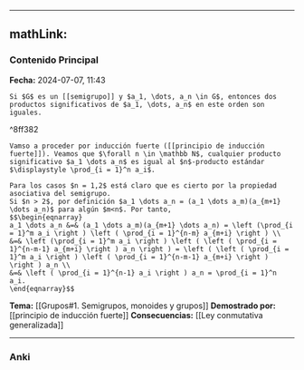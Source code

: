 
---
mathLink:
---
### Contenido Principal

**Fecha:** 2024-07-07, 11:43

```ad-theorem
Si $G$ es un [[semigrupo]] y $a_1, \dots, a_n \in G$, entonces dos productos significativos de $a_1, \dots, a_n$ en este orden son iguales. 
```

^8ff382

```ad-proof
Vamso a proceder por inducción fuerte ([[principio de inducción fuerte]]). Veamos que $\forall n \in \mathbb N$, cualquier producto significativo $a_1 \dots a_n$ es igual al $n$-producto estándar $\displaystyle \prod_{i = 1}^n a_i$.

Para los casos $n = 1,2$ está claro que es cierto por la propiedad asociativa del semigrupo.
Si $n > 2$, por definición $a_1 \dots a_n = (a_1 \dots a_m)(a_{m+1} \dots a_n)$ para algún $m<n$. Por tanto,
$$\begin{eqnarray}
a_1 \dots a_n &=& (a_1 \dots a_m)(a_{m+1} \dots a_n) = \left (\prod_{i = 1}^m a_i \right ) \left ( \prod_{i = 1}^{n-m} a_{m+i} \right ) \\ 
&=& \left (\prod_{i = 1}^m a_i \right ) \left ( \left ( \prod_{i = 1}^{n-m-1} a_{m+i} \right ) a_n \right ) = \left ( \left ( \prod_{i = 1}^m a_i \right ) \left ( \prod_{i = 1}^{n-m-1} a_{m+i} \right ) \right ) a_n \\
&=& \left ( \prod_{i = 1}^{n-1} a_i \right ) a_n = \prod_{i = 1}^n a_i.
\end{eqnarray}$$
```


**Tema:** [[Grupos#1. Semigrupos, monoides y grupos]]
**Demostrado por:** [[principio de inducción fuerte]]
**Consecuencias:** [[Ley conmutativa generalizada]]

---
### Anki

